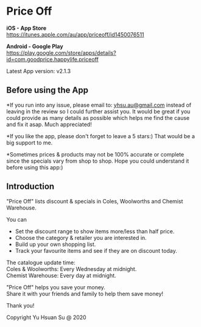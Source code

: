 # Price Off

**iOS - App Store**  
https://itunes.apple.com/au/app/priceoff/id1450076511

**Android - Google Play**  
https://play.google.com/store/apps/details?id=com.goodprice.happylife.priceoff

Latest App version: v2.1.3  

## Before using the App
*If you run into any issue, please email to: yhsu.au@gmail.com instead of leaving in the review so I could further assist you. It would be great if you could provide as many details as possible which helps me find the cause and fix it asap. Much appreciated!  

*If you like the app, please don't forget to leave a 5 stars:) That would be a big support to me.  

*Sometimes prices & products may not be 100% accurate or complete since the specials vary from shop to shop. Hope you could understand it before using this app:)  

## Introduction
"Price Off" lists discount & specials in Coles, Woolworths and Chemist Warehouse.  

You can  
  - Set the discount range to show items more/less than half price.
  - Choose the category & retailer you are interested in.
  - Build up your own shopping list.
  - Track your favourite items and see if they are on discount today.

The catalogue update time:  
Coles & Woolworths: Every Wednesday at midnight.  
Chemist Warehouse: Every day at midnight.

"Price Off" helps you save your money.  
Share it with your friends and family to help them save money!  

Thank you!  

Copyright Yu Hsuan Su @ 2020
